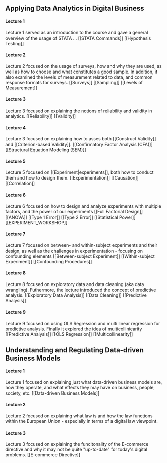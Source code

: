 ## Applying Data Analytics in Digital Business
#### Lecture 1
Lecture 1 served as an introduction to the course and gave a general overview of the usage of STATA ...
[[STATA Commands]]
[[Hypothesis Testing]]

#### Lecture 2
Lecture 2 focused on the usage of surveys, how and why they are used, as well as how to choose and what constitutes a good sample. In addition, it also examined the levels of measurement related to data, and common response formats for surveys.
[[Surveys]]
[[Sampling]]
[[Levels of Measurement]]

#### Lecture 3
Lecture 3 focused on explaining the notions of reliability and validity in analytics. 
[[Reliability]]
[[Validity]]

#### Lecture 4
Lecture 3 focused on explaining how to asses both [[Construct Validity]] and [[Criterion-based Validity]]. 
[[Confirmatory Factor Analysis (CFA)]]
[[Structural Equation Modeling (SEM)]]

#### Lecture 5
Lecture 5 focused on [[Experiment|experiments]], both how to conduct them and how to design them.
[[Experimentation]]
[[Causation]]
[[Correlation]]

#### Lecture 6
Lecture 6 focused on how to design and analyze experiments with multiple factors, and the power of our experiments
[[Full Factorial Design]]
[[ANOVA]]
[[Type 1 Error]]
[[Type 2 Error]]
[[Statistical Power]]
[[EXPERIMENT_WORKSHOP]]

#### Lecture 7
Lecture 7 focused on between- and within-subject experiments and their design, as well as the challenges in experimentation - focusing on confounding elements
[[Between-subject Experiment]]
[[Within-subject Experiment]]
[[Confounding Procedures]]

#### Lecture 8
Lecture 8 focused on exploratory data and data cleaning (aka data wrangling). Futhermore, the lecture introduced the concept of predictive analysis.
[[Exploratory Data Analysis]]
[[Data Cleaning]]
[[Predictive Analysis]]

#### Lecture 9
Lecture 9 focused on using OLS Regression and multi linear regression for predictive analysis. Finally it explored the idea of multicolliniearity 
[[Predictive Analysis]]
[[OLS Regression]]
[[Multicollinearity]]

## Understanding and Regulating Data-driven Business Models
#### Lecture 1
Lecture 1 focused on explaining just what data-driven business models are, how they operate, and what effects they may have on business, people, society, etc.
[[Data-driven Business Models]]


#### Lecture 2
Lecture 2 focused on explaining what law is and how the law functions within the European Union - especially in terms of a digital law viewpoint.


#### Lecture 3
Lecture 3 focused on explaining the funcitonality of the E-commerce directive and why it may not be quite "up-to-date" for today's digital problems.
[[E-commerce Directive]]
